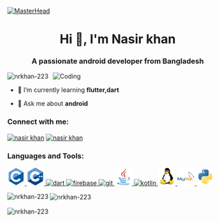 [![MasterHead](https://1.bp.blogspot.com/-7A4WynwLsMw/XbBpCXG8fHI/AAAAAAAAMt4/uOa1bpLskYgrwGbllhSu2SDj_Mig8SXJQCLcBGAsYHQ/s1600/2000_600px.gif)]()
<h1 align="center">Hi 👋, I'm Nasir khan</h1>
<h3 align="center">A passionate android developer from Bangladesh</h3>
<img align="right" alt="Coding" width="400" src="[[https://dribbble.com/shots/4569474/attachments/4569474--Code-animation?mode=media](https://cdn.dribbble.com/users/1162077/screenshots/3848914/programmer.gif)](https://media.giphy.com/media/bGgsc5mWoryfgKBx1u/giphy.gif)">

<p align="left"> <img src="https://komarev.com/ghpvc/?username=nrkhan-223&label=Profile%20views&color=0e75b6&style=flat" alt="nrkhan-223" /> </p>

- 🌱 I’m currently learning **flutter,dart**

- 💬 Ask me about **android**

<h3 align="left">Connect with me:</h3>
<p align="left">
<a href="https://linkedin.com/in/nasir khan" target="blank"><img align="center" src="https://raw.githubusercontent.com/rahuldkjain/github-profile-readme-generator/master/src/images/icons/Social/linked-in-alt.svg" alt="nasir khan" height="30" width="40" /></a>
<a href="https://fb.com/nasir khan" target="blank"><img align="center" src="https://raw.githubusercontent.com/rahuldkjain/github-profile-readme-generator/master/src/images/icons/Social/facebook.svg" alt="nasir khan" height="30" width="40" /></a>
</p>

<h3 align="left">Languages and Tools:</h3>
<p align="left"> <a href="https://www.cprogramming.com/" target="_blank" rel="noreferrer"> <img src="https://raw.githubusercontent.com/devicons/devicon/master/icons/c/c-original.svg" alt="c" width="40" height="40"/> </a> <a href="https://www.w3schools.com/cpp/" target="_blank" rel="noreferrer"> <img src="https://raw.githubusercontent.com/devicons/devicon/master/icons/cplusplus/cplusplus-original.svg" alt="cplusplus" width="40" height="40"/> </a> <a href="https://dart.dev" target="_blank" rel="noreferrer"> <img src="https://www.vectorlogo.zone/logos/dartlang/dartlang-icon.svg" alt="dart" width="40" height="40"/> </a> <a href="https://firebase.google.com/" target="_blank" rel="noreferrer"> <img src="https://www.vectorlogo.zone/logos/firebase/firebase-icon.svg" alt="firebase" width="40" height="40"/> </a> <a href="https://git-scm.com/" target="_blank" rel="noreferrer"> <img src="https://www.vectorlogo.zone/logos/git-scm/git-scm-icon.svg" alt="git" width="40" height="40"/> </a> <a href="https://www.java.com" target="_blank" rel="noreferrer"> <img src="https://raw.githubusercontent.com/devicons/devicon/master/icons/java/java-original.svg" alt="java" width="40" height="40"/> </a> <a href="https://kotlinlang.org" target="_blank" rel="noreferrer"> <img src="https://www.vectorlogo.zone/logos/kotlinlang/kotlinlang-icon.svg" alt="kotlin" width="40" height="40"/> </a> <a href="https://www.linux.org/" target="_blank" rel="noreferrer"> <img src="https://raw.githubusercontent.com/devicons/devicon/master/icons/linux/linux-original.svg" alt="linux" width="40" height="40"/> </a> <a href="https://www.mysql.com/" target="_blank" rel="noreferrer"> <img src="https://raw.githubusercontent.com/devicons/devicon/master/icons/mysql/mysql-original-wordmark.svg" alt="mysql" width="40" height="40"/> </a> <a href="https://www.python.org" target="_blank" rel="noreferrer"> <img src="https://raw.githubusercontent.com/devicons/devicon/master/icons/python/python-original.svg" alt="python" width="40" height="40"/> </a> </p>

<p><img align="left" src="https://github-readme-stats.vercel.app/api/top-langs?username=nrkhan-223&show_icons=true&locale=en&layout=compact" alt="nrkhan-223" /></p>

<p>&nbsp;<img align="center" src="https://github-readme-stats.vercel.app/api?username=nrkhan-223&show_icons=true&locale=en" alt="nrkhan-223" /></p>

<p><img align="center" src="https://github-readme-streak-stats.herokuapp.com/?user=nrkhan-223&" alt="nrkhan-223" /></p>
